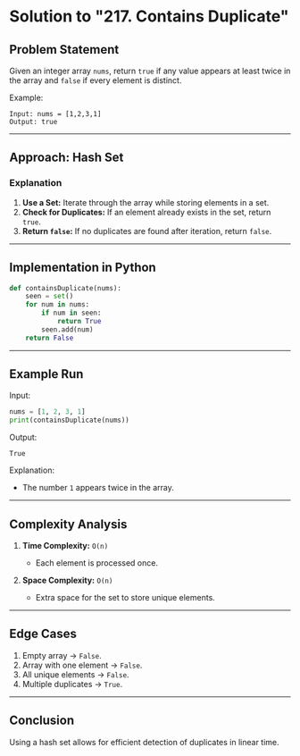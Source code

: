 # Solution to "217. Contains Duplicate"

## Problem Statement

Given an integer array `nums`, return `true` if any value appears at least twice in the array and `false` if every element is distinct.

Example:

```
Input: nums = [1,2,3,1]
Output: true
```

---

## Approach: Hash Set

### Explanation

1. **Use a Set:** Iterate through the array while storing elements in a set.
2. **Check for Duplicates:** If an element already exists in the set, return `true`.
3. **Return `false`:** If no duplicates are found after iteration, return `false`.

---

## Implementation in Python

```python
def containsDuplicate(nums):
    seen = set()
    for num in nums:
        if num in seen:
            return True
        seen.add(num)
    return False
```

---

## Example Run

Input:

```python
nums = [1, 2, 3, 1]
print(containsDuplicate(nums))
```

Output:

```
True
```

Explanation:

- The number `1` appears twice in the array.

---

## Complexity Analysis

1. **Time Complexity:** `O(n)`
    
    - Each element is processed once.
2. **Space Complexity:** `O(n)`
    
    - Extra space for the set to store unique elements.

---

## Edge Cases

1. Empty array → `False`.
2. Array with one element → `False`.
3. All unique elements → `False`.
4. Multiple duplicates → `True`.

---

## Conclusion

Using a hash set allows for efficient detection of duplicates in linear time.